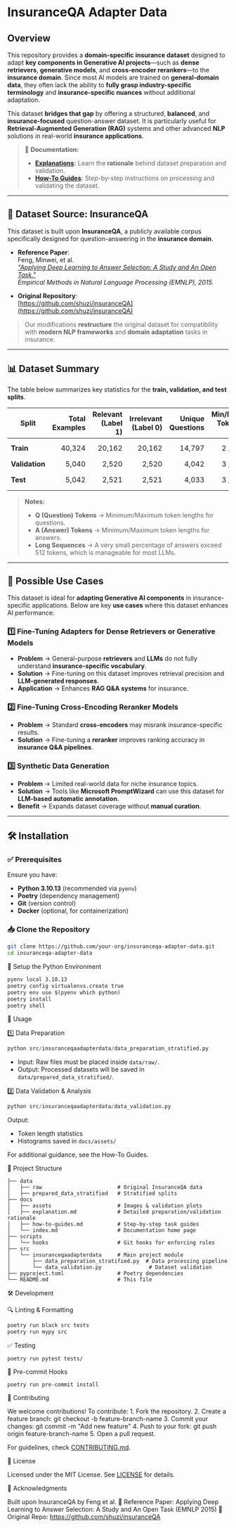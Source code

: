 # InsuranceQA Adapter Data

## Overview

This repository provides a **domain-specific insurance dataset** designed to adapt **key components in Generative AI projects**—such as **dense retrievers**, **generative models**, and **cross-encoder rerankers**—to the **insurance domain**. Since most AI models are trained on **general-domain data**, they often lack the ability to **fully grasp industry-specific terminology** and **insurance-specific nuances** without additional adaptation.

This dataset **bridges that gap** by offering a structured, **balanced**, and **insurance-focused** question-answer dataset. It is particularly useful for **Retrieval-Augmented Generation (RAG)** systems and other advanced **NLP** solutions in real-world **insurance applications**.

> 📖 **Documentation:**  
> - **[Explanations](docs/explanation.md):** Learn the **rationale** behind dataset preparation and validation.  
> - **[How-To Guides](docs/how-to-guides.md):** Step-by-step instructions on processing and validating the dataset.  

---

## 📌 Dataset Source: **InsuranceQA**
This dataset is built upon **InsuranceQA**, a publicly available corpus specifically designed for question-answering in the **insurance domain**.  

- **Reference Paper**:  
  Feng, Minwei, et al.  
  _["Applying Deep Learning to Answer Selection: A Study and An Open Task."](https://arxiv.org/abs/1508.01585)_  
  *Empirical Methods in Natural Language Processing (EMNLP), 2015.*

- **Original Repository**:  
  [https://github.com/shuzi/insuranceQA](https://github.com/shuzi/insuranceQA)

> Our modifications **restructure** the original dataset for compatibility with **modern NLP frameworks** and **domain adaptation** tasks in insurance.

---

## 📊 Dataset Summary

The table below summarizes key statistics for the **train, validation, and test splits**.

| Split        | Total Examples | Relevant (Label 1) | Irrelevant (Label 0) | Unique Questions | Min/Max Tokens (Q) | Min/Max Tokens (A) | Answers > 512 Tokens |
|-------------|--------------:|----------------:|----------------:|----------------:|------------------:|------------------:|------------------:|
| **Train**   | 40,324        | 20,162          | 20,162          | 14,797          | 2 / 59           | 4 / 1,102         | 0.37%             |
| **Validation** | 5,040     | 2,520           | 2,520           | 4,042           | 3 / 46           | 7 / 830           | 0.34%             |
| **Test**    | 5,042         | 2,521           | 2,521           | 4,033           | 3 / 40           | 11 / 1,206        | 0.36%             |

> **Notes:**  
> - **Q (Question) Tokens** → Minimum/Maximum token lengths for questions.  
> - **A (Answer) Tokens** → Minimum/Maximum token lengths for answers.  
> - **Long Sequences** → A very small percentage of answers exceed 512 tokens, which is manageable for most LLMs.

---

## 🎯 Possible Use Cases

This dataset is ideal for **adapting Generative AI components** in insurance-specific applications. Below are key **use cases** where this dataset enhances AI performance:

### **1️⃣ Fine-Tuning Adapters for Dense Retrievers or Generative Models**
- **Problem** → General-purpose **retrievers** and **LLMs** do not fully understand **insurance-specific vocabulary**.  
- **Solution** → Fine-tuning on this dataset improves retrieval precision and **LLM-generated responses**.  
- **Application** → Enhances **RAG Q&A systems** for insurance.

### **2️⃣ Fine-Tuning Cross-Encoding Reranker Models**
- **Problem** → Standard **cross-encoders** may misrank insurance-specific results.  
- **Solution** → Fine-tuning a **reranker** improves ranking accuracy in **insurance Q&A pipelines**.  

### **3️⃣ Synthetic Data Generation**
- **Problem** → Limited real-world data for niche insurance topics.  
- **Solution** → Tools like **Microsoft PromptWizard** can use this dataset for **LLM-based automatic annotation**.  
- **Benefit** → Expands dataset coverage without **manual curation**.  

---

## 🛠 Installation

### ✅ **Prerequisites**
Ensure you have:
- **Python 3.10.13** (recommended via `pyenv`)
- **Poetry** (dependency management)
- **Git** (version control)
- **Docker** (optional, for containerization)

### 📥 **Clone the Repository**
```bash
git clone https://github.com/your-org/insuranceqa-adapter-data.git
cd insuranceqa-adapter-data
```

📌 Setup the Python Environment

```bash
pyenv local 3.10.13
poetry config virtualenvs.create true
poetry env use $(pyenv which python)
poetry install
poetry shell
```

🚀 Usage

1️⃣ Data Preparation

```python
python src/insuranceqaadapterdata/data_preparation_stratified.py
```

- Input: Raw files must be placed inside `data/raw/`.
- Output: Processed datasets will be saved in `data/prepared_data_stratified/`.

2️⃣ Data Validation & Analysis

```python
python src/insuranceqaadapterdata/data_validation.py
```

Output:

- Token length statistics
- Histograms saved in `docs/assets/`

For additional guidance, see the How-To Guides.

📂 Project Structure

```plaintext
├── data
│   ├── raw                        # Original InsuranceQA data
│   ├── prepared_data_stratified   # Stratified splits
├── docs
│   ├── assets                     # Images & validation plots
│   ├── explanation.md             # Detailed preparation/validation rationale
│   ├── how-to-guides.md           # Step-by-step task guides
│   └── index.md                   # Documentation home page
├── scripts
│   └── hooks                      # Git hooks for enforcing rules
├── src
│   └── insuranceqaadapterdata     # Main project module
│       ├── data_preparation_stratified.py  # Data processing pipeline
│       └── data_validation.py               # Dataset validation
├── pyproject.toml                 # Poetry dependencies
└── README.md                      # This file
````

🛠 Development

🔍 Linting & Formatting

```bash
poetry run black src tests
poetry run mypy src
```

✅ Testing

`poetry run pytest tests/`

🔄 Pre-commit Hooks

`poetry run pre-commit install`

👥 Contributing

We welcome contributions! To contribute:
	1.	Fork the repository.
	2.	Create a feature branch: git checkout -b feature-branch-name
	3.	Commit your changes: git commit -m "Add new feature"
	4.	Push to your fork: git push origin feature-branch-name
	5.	Open a pull request.

For guidelines, check [CONTRIBUTING.md](.github/CONTRIBUTING.md).

📜 License

Licensed under the MIT License. See [LICENSE](LICENSE) for details.

📢 Acknowledgments

Built upon InsuranceQA by Feng et al.
🔗 Reference Paper: Applying Deep Learning to Answer Selection: A Study and An Open Task (EMNLP 2015)
📌 Original Repo: https://github.com/shuzi/insuranceQA

